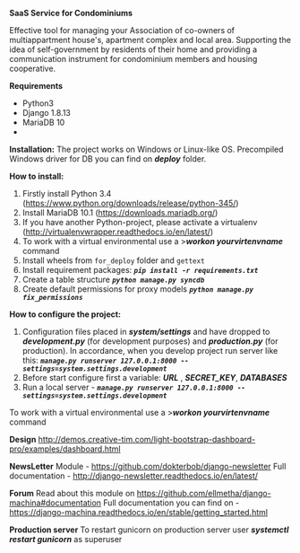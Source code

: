 **SaaS Service for Condominiums** 
   
Effective tool for managing your Association of co-owners of multiappartment house's, apartment complex and local area. 
Supporting the idea of self-government by residents of their home and providing a communication instrument for condominium members and housing cooperative.
   
   
**Requirements**
- Python3
- Django 1.8.13
- MariaDB 10
- 
  
**Installation:**
The project works on Windows or Linux-like OS. 
Precompiled Windows driver for DB you can find on ***deploy*** folder.   

**How to install:**
1. Firstly install Python 3.4 (https://www.python.org/downloads/release/python-345/)
2. Install MariaDB 10.1 (https://downloads.mariadb.org/)
3. If you have another Python-project, please activate a virtualenv (http://virtualenvwrapper.readthedocs.io/en/latest/)
4. To work with a virtual environmental use a >***workon yourvirtenvname*** command
5. Install wheels from `for_deploy` folder and `gettext`
6. Install requirement packages: ***```pip install -r requirements.txt```***
7. Create a table structure  ***```python manage.py syncdb```***
8. Create default permissions for proxy models ***```python manage.py fix_permissions```***
  
**How to configure the project:**
1. Configuration files placed in ***system/settings*** and have dropped to ***development.py*** (for development purposes) and ***production.py*** (for production). 
  In accordance, when you develop project run server like this: ***```manage.py runserver 127.0.0.1:8000 --settings=system.settings.development```***  
2. Before start configure first a variable: ***URL*** , ***SECRET_KEY***, ***DATABASES***  
3. Run a local server - ***```manage.py runserver 127.0.0.1:8000 --settings=system.settings.development```***  

To work with a virtual environmental use a >***workon yourvirtenvname*** command

**Design**
http://demos.creative-tim.com/light-bootstrap-dashboard-pro/examples/dashboard.html
  
 **NewsLetter**
Module - https://github.com/dokterbob/django-newsletter
Full documentation - http://django-newsletter.readthedocs.io/en/latest/


**Forum**
Read about this module on https://github.com/ellmetha/django-machina#documentation
Full documentation you can find on - https://django-machina.readthedocs.io/en/stable/getting_started.html   


**Production server**
To restart gunicorn on production server user ***systemctl restart gunicorn*** as superuser


